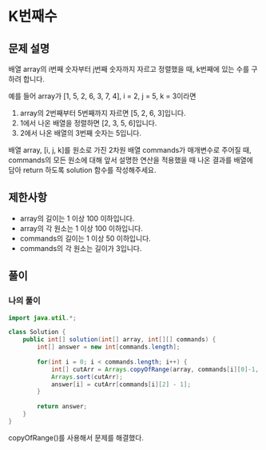 # K번째수
## 문제 설명
배열 array의 i번째 숫자부터 j번째 숫자까지 자르고 정렬했을 때, k번째에 있는 수를 구하려 합니다.  

예를 들어 array가 [1, 5, 2, 6, 3, 7, 4], i = 2, j = 5, k = 3이라면
1. array의 2번째부터 5번째까지 자르면 [5, 2, 6, 3]입니다.
2. 1에서 나온 배열을 정렬하면 [2, 3, 5, 6]입니다.
3. 2에서 나온 배열의 3번째 숫자는 5입니다.  

배열 array, [i, j, k]를 원소로 가진 2차원 배열 commands가 매개변수로 주어질 때, commands의 모든 원소에 대해 앞서 설명한 연산을 적용했을 때 나온 결과를 배열에 담아 return 하도록 solution 함수를 작성해주세요.

## 제한사항
* array의 길이는 1 이상 100 이하입니다.
* array의 각 원소는 1 이상 100 이하입니다.
* commands의 길이는 1 이상 50 이하입니다.
* commands의 각 원소는 길이가 3입니다.

## 풀이
### 나의 풀이
```java
import java.util.*;

class Solution {
    public int[] solution(int[] array, int[][] commands) {
        int[] answer = new int[commands.length];
        
        for(int i = 0; i < commands.length; i++) {
            int[] cutArr = Arrays.copyOfRange(array, commands[i][0]-1, commands[i][1]);
            Arrays.sort(cutArr);
            answer[i] = cutArr[commands[i][2] - 1];
        }
        
        return answer;
    }
}
```  
copyOfRange()를 사용해서 문제를 해결했다.